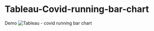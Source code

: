 # Tableau-Covid-running-bar-chart
Demo
![Tableau - covid running bar chart](https://user-images.githubusercontent.com/31558571/131615407-c120eff4-0f9b-401d-8684-9713f611218a.gif)

